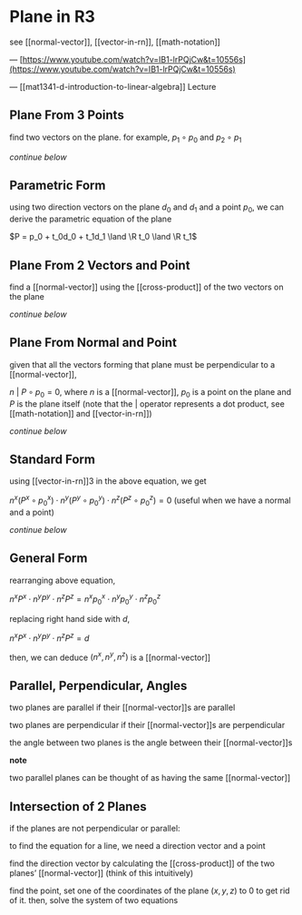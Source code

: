 # Plane in R3

see [[normal-vector]], [[vector-in-rn]], [[math-notation]]

— [https://www.youtube.com/watch?v=IB1-lrPQjCw&t=10556s](https://www.youtube.com/watch?v=IB1-lrPQjCw&t=10556s)

— [[mat1341-d-introduction-to-linear-algebra]] Lecture

## Plane From 3 Points

find two vectors on the plane. for example, $p_1 \circ p_0$ and $p_2 \circ p_1$

_continue below_

## Parametric Form

using two direction vectors on the plane $d_0$ and $d_1$ and a point $p_0$, we can derive the parametric equation of the plane

$P = p_0 + t_0d_0 + t_1d_1 \land \R t_0 \land \R t_1$

## Plane From 2 Vectors and Point

find a [[normal-vector]] using the [[cross-product]] of the two vectors on the plane

_continue below_

## Plane From Normal and Point

given that all the vectors forming that plane must be perpendicular to a [[normal-vector]],

$n\ |\ P \circ p_0 = 0$, where $n$ is a [[normal-vector]], $p_0$ is a point on the plane and $P$ is the plane itself (note that the $|$ operator represents a dot product, see [[math-notation]] and [[vector-in-rn]])

_continue below_

## Standard Form

using [[vector-in-rn]]3 in the above equation, we get

$n^x (P^x \circ p_0^x) \cdot n^y (P^y \circ p_0^y) \cdot n^z (P^z \circ p_0^z) = 0$ (useful when we have a normal and a point)

_continue below_

## General Form

rearranging above equation,

$n^xP^x \cdot n^yP^y \cdot n^zP^z = n^xp_0^x \cdot n^yp_0^y \cdot n^zp_0^z$

replacing right hand side with $d$,

$n^xP^x \cdot n^yP^y \cdot n^zP^z = d$

then, we can deduce $(n^x, n^y, n^z)$ is a [[normal-vector]]

## Parallel, Perpendicular, Angles

two planes are parallel if their [[normal-vector]]s are parallel

two planes are perpendicular if their [[normal-vector]]s are perpendicular

the angle between two planes is the angle between their [[normal-vector]]s

**note**

two parallel planes can be thought of as having the same [[normal-vector]]

## Intersection of 2 Planes

if the planes are not perpendicular or parallel:

to find the equation for a line, we need a direction vector and a point

find the direction vector by calculating the [[cross-product]] of the two planes’ [[normal-vector]] (think of this intuitively)

find the point, set one of the coordinates of the plane ($x, y, z$) to $0$ to get rid of it. then, solve the system of two equations
